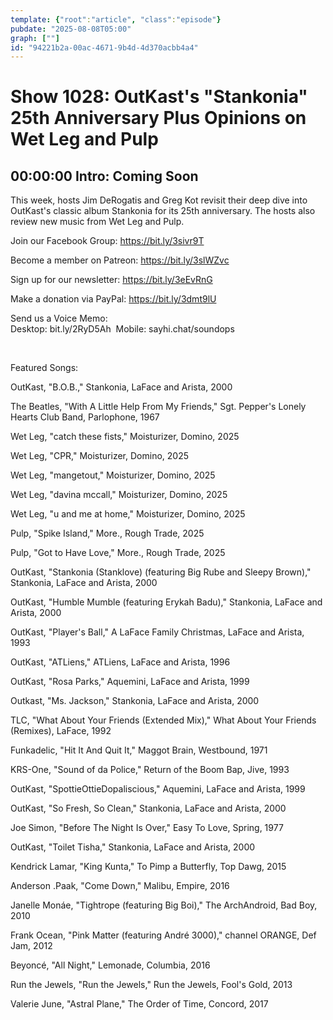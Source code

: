 ```yaml
---
template: {"root":"article", "class":"episode"}
pubdate: "2025-08-08T05:00"
graph: [""]
id: "94221b2a-00ac-4671-9b4d-4d370acbb4a4"
---
```






# Show 1028: OutKast's "Stankonia" 25th Anniversary Plus Opinions on Wet Leg and Pulp



## 00:00:00 Intro: Coming Soon

This week, hosts Jim DeRogatis and Greg Kot revisit their deep dive into OutKast's classic album Stankonia for its 25th anniversary. The hosts also review new music from Wet Leg and Pulp.

Join our Facebook Group: https://bit.ly/3sivr9T

Become a member on Patreon: https://bit.ly/3slWZvc

Sign up for our newsletter: https://bit.ly/3eEvRnG

Make a donation via PayPal: https://bit.ly/3dmt9lU

Send us a Voice Memo: Desktop: bit.ly/2RyD5Ah  Mobile: sayhi.chat/soundops

 

Featured Songs:

OutKast, "B.O.B.," Stankonia, LaFace and Arista, 2000

The Beatles, "With A Little Help From My Friends," Sgt. Pepper's Lonely Hearts Club Band, Parlophone, 1967

Wet Leg, "catch these fists," Moisturizer, Domino, 2025

Wet Leg, "CPR," Moisturizer, Domino, 2025

Wet Leg, "mangetout," Moisturizer, Domino, 2025

Wet Leg, "davina mccall," Moisturizer, Domino, 2025

Wet Leg, "u and me at home," Moisturizer, Domino, 2025

Pulp, "Spike Island," More., Rough Trade, 2025

Pulp, "Got to Have Love," More., Rough Trade, 2025

OutKast, "Stankonia (Stanklove) (featuring Big Rube and Sleepy Brown)," Stankonia, LaFace and Arista, 2000

OutKast, "Humble Mumble (featuring Erykah Badu)," Stankonia, LaFace and Arista, 2000

OutKast, "Player's Ball," A LaFace Family Christmas, LaFace and Arista, 1993

OutKast, "ATLiens," ATLiens, LaFace and Arista, 1996

OutKast, "Rosa Parks," Aquemini, LaFace and Arista, 1999

Outkast, "Ms. Jackson," Stankonia, LaFace and Arista, 2000

TLC, "What About Your Friends (Extended Mix)," What About Your Friends (Remixes), LaFace, 1992

Funkadelic, "Hit It And Quit It," Maggot Brain, Westbound, 1971

KRS-One, "Sound of da Police," Return of the Boom Bap, Jive, 1993

OutKast, "SpottieOttieDopaliscious," Aquemini, LaFace and Arista, 1999

OutKast, "So Fresh, So Clean," Stankonia, LaFace and Arista, 2000

Joe Simon, "Before The Night Is Over," Easy To Love, Spring, 1977

OutKast, "Toilet Tisha," Stankonia, LaFace and Arista, 2000

Kendrick Lamar, "King Kunta," To Pimp a Butterfly, Top Dawg, 2015

Anderson .Paak, "Come Down," Malibu, Empire, 2016

Janelle Monáe, "Tightrope (featuring Big Boi)," The ArchAndroid, Bad Boy, 2010

Frank Ocean, "Pink Matter (featuring André 3000)," channel ORANGE, Def Jam, 2012

Beyoncé, "All Night," Lemonade, Columbia, 2016

Run the Jewels, "Run the Jewels," Run the Jewels, Fool's Gold, 2013

Valerie June, "Astral Plane," The Order of Time, Concord, 2017